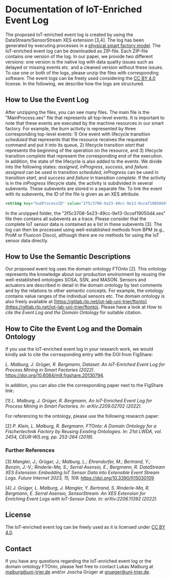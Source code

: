 <h1>Documentation of IoT-Enriched Event Log</h1>

The proposed IoT-enriched event log is created by using the DataStream/SensorStream XES extension [3,4]. The log has been generated by executing processes in a
[physical smart factory model](https://iot.uni-trier.de). The IoT-enriched event log can be downloaded as ZIP-file. Each ZIP-file contains one version of the log. In our paper, we provide two different versions: one version is the native log with data quality issues such as delayed or missing events etc. and a cleaned version without these issues. To use one or both of the logs, please unzip the files with corresponding software. The event logs can be freely used considering the [CC BY 4.0](https://creativecommons.org/licenses/by/4.0/deed.en) license. In the following, we describe how the logs are structured.

<h2>How to Use the Event Log</h2>

After unzipping the files, you can see many files. The main file is the "MainProcess.xes" file that represents all top-level events. It is important to note that these events are executed by the machine resources in our smart factory. For example, the _burn_ activity is represented by three corresponding top-level events: 1) One event with lifecycle transition _scheduled_ that represents that the resource receives the requested command and put it into its queue, 2) lifecycle transition _start_ that represents the beginning of the operation on the resource, and 3) lifecycle transition _complete_ that represent the corresponding end of the execution. In addition, the state of the lifecycle is also added to the events. We divide into the following states: _assigned_, _inProgress_, _success_, and _failure_. _assigned_ can be used in transition _scheduled_, _inProgress_ can be used in transition _start_, and _success_ and _failure_ in transition _complete_. If the activity is in the _inProgress_ lifecycle state, the activity is subdivided in several subevents. These subevents are stored in a separate file. To link the event with its subevents, the ID of the file is given as an XES attribute.

```xml
<string key="SubProcessID" value="2f5c3708-5e23-49cc-9e13-0ccef19050d4" />
```

In the unzipped folder, the "2f5c3708-5e23-49cc-9e13-0ccef19050d4.xes" file then contains all subevents as a trace. Please consider that the complete IoT sensor data is contained as a list in these subevents [3]. The log can then be processed using well-established methods from BPM (e.g., ProM or Fluxicon Disco), although there are no methods for using the IoT sensor data directly.

<h2>How to Use the Semantic Descriptions</h2>

Our proposed event log uses the domain ontology FTOnto [2]. This ontology represents the knowledge about our production environment by reusing the well-established ontologies SOSA, SSN, and MASON. Sensors and actuators are described in detail in the domain ontology by text comments and by the relations to other semantic concepts. For example, the ontology contains value ranges of the individual sensors etc. The domain ontology is also freely available at [https://gitlab.rlp.net/iot-lab-uni-trier/ftonto](https://gitlab.rlp.net/iot-lab-uni-trier/ftonto). Please have a look at _How to cite the Event Log and the Domain Ontology_ for suitable citation.

<h2>How to Cite the Event Log and the Domain Ontology</h2>

If you use the IoT-enriched event log in your research work, we would kindly ask to cite the corresponding entry with the DOI from FigShare:

_L. Malburg, J. Grüger, R. Bergmann, Dataset: An IoT-Enriched Event Log for Process Mining in Smart Factories (2022)._ <https://doi.org/10.6084/m9.figshare.20130794>.

In addition, you can also cite the corresponding paper next to the FigShare link:

[1] _L. Malburg, J. Grüger, R. Bergmann, An IoT-Enriched Event Log for Process Mining in Smart Factories. In: arXiv:2209.02702 (2022)._

For referencing to the ontology, please use the following research paper:

[2] _P. Klein, L. Malburg, R. Bergmann, FTOnto: A Domain Ontology for a Fischertechnik Factory by Reusing Existing Ontologies. In: 21st LWDA, vol. 2454, CEUR-WS.org, pp. 253-264 (2019)._

<h3>Further References</h3>

[3] _Mangler, J.; Grüger, J.; Malburg, L.; Ehrendorfer, M.; Bertrand, Y.; Benzin, J.-V.; Rinderle-Ma, S.; Serral Asensio, E.; Bergmann, R. DataStream XES Extension: Embedding IoT Sensor Data into Extensible Event Stream Logs. Future Internet 2023, 15, 109._ <https://doi.org/10.3390/fi15030109>

[4] _J. Grüger, L. Malburg, J. Mangler, Y. Bertrand, S. Rinderle-Ma, R. Bergmann, E. Serral Asensio, SensorStream: An XES Extension for Enriching Event Logs with IoT-Sensor Data. In: arXiv:2206.11392 (2022)._


<h2>License</h2>

The IoT-enriched event log can be freely used as it is licensed under [CC BY 4.0](https://creativecommons.org/licenses/by/4.0/deed.en).

<h2>Contact</h2>

If you have any questions regarding the IoT-enriched event log or the domain ontology FTOnto, please feel free to contact Lukas Malburg at [malburg@uni-trier.de](mailto:malburgl@uni-trier.de) and/or Joscha Grüger at [grueger@uni-trier.de](mailto:grueger@uni-trier.de).